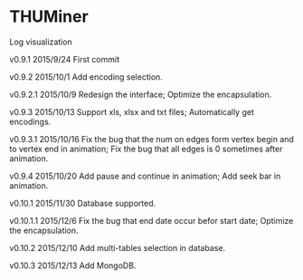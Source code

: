 # THUMiner
Log visualization

v0.9.1 2015/9/24
First commit

v0.9.2 2015/10/1
Add encoding selection.

v0.9.2.1 2015/10/9
Redesign the interface;
Optimize the encapsulation.

v0.9.3 2015/10/13
Support xls, xlsx and txt files;
Automatically get encodings.

v0.9.3.1 2015/10/16
Fix the bug that the num on edges form vertex begin and to vertex end in animation;
Fix the bug that all edges is 0 sometimes after animation.

v0.9.4 2015/10/20
Add pause and continue in animation;
Add seek bar in animation.

v0.10.1 2015/11/30
Database supported.

v0.10.1.1 2015/12/6
Fix the bug that end date occur befor start date;
Optimize the encapsulation.

v0.10.2 2015/12/10
Add multi-tables selection in database.

v0.10.3 2015/12/13
Add MongoDB.